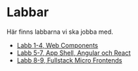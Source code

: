 Labbar
======
Här finns labbarna vi ska jobba med. 

- [Labb 1-4, Web Components](01-web-components/README.md)
- [Labb 5-7, App Shell, Angular och React](02-frameworks/README.md)
- [Labb 8-9, Fullstack Micro Frontends](03-fullstack/README.md)

